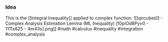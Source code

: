 ### Idea
This is the [[Integral Inequality]] applied to complex function. 
![[qncubed3 - Complex Analysis Estimation Lemma (ML Inequality) [f0piOd8Pyv0 - 1111x625 - 4m43s].png]]
#math #calculus #inequality #integration #complex_analysis 



